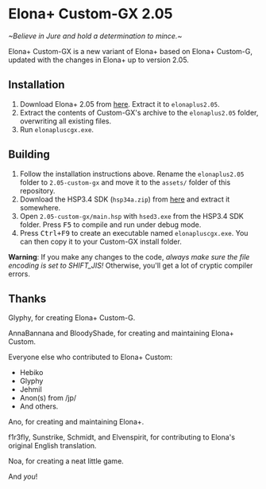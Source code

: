 # Elona+ Custom-GX 2.05

*\~Believe in Jure and hold a determination to mince.\~*

Elona+ Custom-GX is a new variant of Elona+ based on Elona+ Custom-G, updated with the changes in Elona+ up to version 2.05.

## Installation

1. Download Elona+ 2.05 from [here](https://drive.google.com/file/d/1kb8wfLCkw_cGgWrbUNzdugH71OYQIYUT/view?usp=sharing). Extract it to `elonaplus2.05`.
2. Extract the contents of Custom-GX's archive to the `elonaplus2.05` folder, overwriting all existing files.
3. Run `elonapluscgx.exe`.

## Building

1. Follow the installation instructions above. Rename the `elonaplus2.05` folder to `2.05-custom-gx` and move it to the `assets/` folder of this repository.
2. Download the HSP3.4 SDK (`hsp34a.zip`) from [here](http://hsp.tv/make/downlist.html) and extract it somewhere.
3. Open `2.05-custom-gx/main.hsp` with `hsed3.exe` from the HSP3.4 SDK folder. Press <kbd>F5</kbd> to compile and run under debug mode.
4. Press <kbd>Ctrl+F9</kbd> to create an executable named `elonapluscgx.exe`. You can then copy it to your Custom-GX install folder.

**Warning**: If you make any changes to the code, *always make sure the file encoding is set to SHIFT_JIS!* Otherwise, you'll get a lot of cryptic compiler errors.

## Thanks

Glyphy, for creating Elona+ Custom-G.

AnnaBannana and BloodyShade, for creating and maintaining Elona+ Custom.

Everyone else who contributed to Elona+ Custom:
 - Hebiko
 - Glyphy
 - Jehmil
 - Anon(s) from /jp/
 - And others.

Ano, for creating and maintaining Elona+.

f1r3fly, Sunstrike, Schmidt, and Elvenspirit, for contributing to Elona's original English translation.

Noa, for creating a neat little game.

And *you*!

